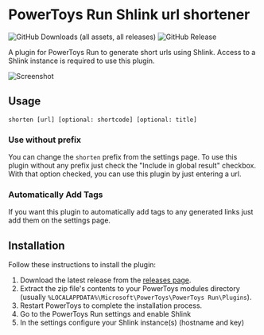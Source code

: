 # PowerToys Run Shlink url shortener

![GitHub Downloads (all assets, all releases)](https://img.shields.io/github/downloads/inukiwi/PowerToysRun-Shlink/total)
![GitHub Release](https://img.shields.io/github/v/release/inukiwi/PowerToysRun-Shlink)

A plugin for PowerToys Run to generate short urls using Shlink.
Access to a Shlink instance is required to use this plugin.

![Screenshot](https://github.com/inukiwi/PowerToysRun-Shlink/blob/master/screenshot.png)

## Usage

```
shorten [url] [optional: shortcode] [optional: title]
```

### Use without prefix

You can change the `shorten` prefix from the settings page. To use this plugin without any prefix just check the "Include in global result" checkbox. With that option checked, you can use this plugin by just entering a url.

### Automatically Add Tags

If you want this plugin to automatically add tags to any generated links just add them on the settings page.

## Installation

Follow these instructions to install the plugin:

1. Download the latest release from the [releases page](https://github.com/inukiwi/PowerToysRun-Shlink/releases).
2. Extract the zip file's contents to your PowerToys modules directory (usually `%LOCALAPPDATA%\Microsoft\PowerToys\PowerToys Run\Plugins`).
3. Restart PowerToys to complete the installation process.
4. Go to the PowerToys Run settings and enable Shlink
5. In the settings configure your Shlink instance(s) (hostname and key)
